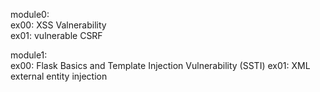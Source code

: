 module0:  
    ex00: XSS Valnerability   
    ex01: vulnerable CSRF  



module1:  
    ex00: Flask Basics and Template Injection Vulnerability (SSTI)
    ex01: XML external entity injection



